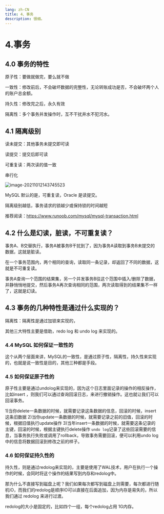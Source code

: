 ```yaml
---
lang: zh-CN
title: 4、事务
description: 很细。
---
```





# 4.事务

<p id="事务特性"></p>

## 4.0 事务的特性

原子性：要做就做完，要么就不做

一致性：修改前后，不会破坏数据的完整性，无论转账成功是否，不会破坏两个人的账户总金额。

持久性：修改完之后，永久有效

隔离性：多个事务并发操作时，互不干扰井水不犯河水。

<p id="隔离级别"></p>

## 4.1 隔离级别

读未提交：其他事务未提交即可读

读提交：提交后即可读

可重复读：两次读的值一致

串行化

![image-20211012143745523](https://chengxuchu-1301103198.cos.ap-beijing.myqcloud.com/Photo/202304221541338.png)

MySQL 默认的是，可重复读，Oracle 是读提交。

隔离级别越低，事务请求的锁越少或保持锁的时间越短

推荐阅读：https://www.runoob.com/mysql/mysql-transaction.html

<p id="脏幻不可重复"></p>

## 4.2 什么是幻读，脏读，不可重复读？

事务A、B交替执行，事务A被事务B干扰到了，因为事务A读取到事务B未提交的数据，这就是脏读。

在一个事务范围内，两个相同的查询，读取同一条记录，却返回了不同的数据，这就是不可重复读。

事务A查询一个范围的结果集，另一个并发事务B往这个范围中插入/删除了数据，并静悄悄地提交，然后事务A再次查询相同的范围，两次读取得到的结果集不一样了，这就是幻读。


<p id="事务的几种特性"></p>

## 4.3 事务的几种特性是通过什么实现的？

隔离性：隔离性是通过加锁来实现的，

其他三大特性主要是借助，redo log 和 undo log 来实现的。

<p id="一致性"></p>

### 4.4 MySQL 如何保证一致性的

这个从两个层面来讲，MySQL的一致性，是通过原子性，隔离性，持久性来实现的，也就是说一致性是目的，其他三种都是手段。

<p id="原子性"></p>

### 4.5 如何保证原子性的

原子性主要是通过undolog来实现的，因为这个日志里面记录的操作的相反操作，比如insert ，则我们可以通过查询回滚日志，来进行撤销操作。这也就让我们可以回滚事务。

1)当你delete一条数据的时候，就需要记录这条数据的信息，回滚的时候，insert这条旧数据
2)当你update一条数据的时候，就需要记录之前的旧值，回滚的时候，根据旧值执行update操作
3)当年insert一条数据的时候，就需要这条记录的主键，回滚的时候，根据主键执行delete操作
`undo log`记录了这些回滚需要的信息，当事务执行失败或调用了rollback，导致事务需要回滚，便可以利用undo log中的信息将数据回滚到修改之前的样子。

<p id="持久性"></p>

### 4.6 如何保证持久性的

持久性，则是通过redolog来实现的，主要是使用了WAL技术，用户在执行一个操作的时候，会同时将这个操作的结果写到内存和redolog中。

那为什么不直接写到磁盘上呢？我们如果每次都写到磁盘上则需要，每次都进行随机IO，而我们的redolog是顺序IO可以直接在后面追加，因为内存是易失的，所以我们通过 redolog 来进行过渡。

redolog的大小是固定的，比如四个一组，每个redolog占用 1G内存。
